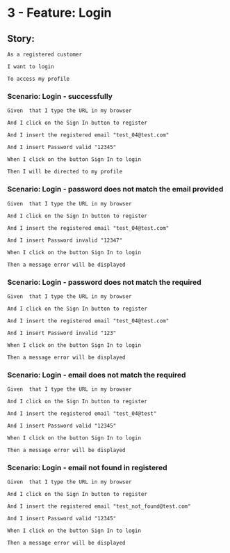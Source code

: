 # 3 - Feature: Login

## Story:

	As a registered customer
  
	I want to login
  
	To access my profile 
  


### Scenario: Login - successfully

	Given  that I type the URL in my browser
  
	And I click on the Sign In button to register
  
	And I insert the registered email "test_04@test.com"
  
	And I insert Password valid "12345"
  
	When I click on the button Sign In to login
  
	Then I will be directed to my profile
  

### Scenario: Login - password does not match the email provided 

	Given  that I type the URL in my browser
  
	And I click on the Sign In button to register
  
	And I insert the registered email "test_04@test.com"
  
	And I insert Password invalid "12347"
  
	When I click on the button Sign In to login
  
	Then a message error will be displayed
  

### Scenario: Login - password does not match the required 

    Given  that I type the URL in my browser
    
	And I click on the Sign In button to register
  
	And I insert the registered email "test_04@test.com"
  
	And I insert Password invalid "123"
  
	When I click on the button Sign In to login
  
	Then a message error will be displayed
  

### Scenario: Login - email does not match the required 

    Given  that I type the URL in my browser
    
	And I click on the Sign In button to register
  
	And I insert the registered email "test_04@test"
  
	And I insert Password valid "12345"
  
	When I click on the button Sign In to login
  
	Then a message error will be displayed
  

### Scenario: Login - email not found in registered

	Given  that I type the URL in my browser
  
	And I click on the Sign In button to register
  
	And I insert the registered email "test_not_found@test.com" 
  
	And I insert Password valid "12345"
  
	When I click on the button Sign In to login
  
	Then a message error will be displayed
  
